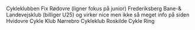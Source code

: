
Cykleklubben Fix Rødovre (ligner fokus på junior)
Frederiksberg Bane-& Landevejsklub (billiger U25) og virker nice men ikke så meget info på siden
Hvidovre Cykle Klub
Nørrebro Cykleklub
Roskilde Cykle Ring